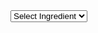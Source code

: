 <!DOCTYPE html>
<html lang="en">
<head>
<meta charset="UTF-8">
<meta name="viewport" content="width=device-width, initial-scale=1.0">
<title>Drink Cards</title>
<style>
  .card {
    border: 1px solid #ccc;
    border-radius: 5px;
    padding: 10px;
    margin: 10px;
    width: 200px;
    display: inline-block;
  }
  .card img {
    max-width: 100%;
    height: auto;
  }
</style>
</head>
<body>

<select id="ingredientDropdown">
  <option value="">Select Ingredient</option>
  <option value="Watermelon">Watermelon</option>
  <option value="Grapefruit Juice">Grapefruit Juice</option>
  <option value="Mint">Mint</option>
  <option value="Strawberries">Strawberries</option>
  <option value="Lemon juice">Lemon juice</option>
  <option value="Triple sec">Triple sec</option>
  <option value="Ice">Ice</option>
  <option value="Lime juice">Lime juice</option>
  <option value="Tequila">Tequila</option>
</select>

<div id="drinkCards"></div>

<script>
document.getElementById('ingredientDropdown').addEventListener('change', function() {
  const selectedIngredient = this.value.toLowerCase();
  fetch('https://res.cloudinary.com/des3si8bs/raw/upload/v1679912721/drinks_y1vudo.json')
    .then(response => response.json())
    .then(data => {
      const filteredDrinks = data.drinks.filter(drink => drink.strIngredients.toLowerCase().includes(selectedIngredient));
      renderDrinkCards(filteredDrinks);
    })
    .catch(error => console.error('Error fetching data:', error));
});

function renderDrinkCards(drinks) {
  const drinkCardsContainer = document.getElementById('drinkCards');
  drinkCardsContainer.innerHTML = '';
  drinks.forEach(drink => {
    const card = document.createElement('div');
    card.classList.add('card');

    const img = document.createElement('img');
    img.src = drink.strDrinkThumb;
    img.alt = drink.strDrink;
    card.appendChild(img);

    const name = document.createElement('p');
    name.textContent = drink.strDrink;
    card.appendChild(name);

    const instructions = document.createElement('p');
    instructions.textContent = drink.strInstructions;
    card.appendChild(instructions);

    drinkCardsContainer.appendChild(card);
  });
}
</script>

</body>
</html>